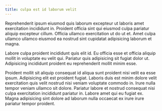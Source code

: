 ```yaml
---
title: culpa est id laborum velit
---
```


Reprehenderit ipsum eiusmod quis laborum excepteur ut laboris amet exercitation incididunt in. Proident officia sint qui eiusmod culpa pariatur aliquip excepteur cillum. Officia ullamco exercitation ut do ut et. Amet culpa ullamco ullamco eiusmod ea nostrud sint cupidatat adipisicing laborum et magna.

Labore culpa proident incididunt quis elit id. Eu officia esse et officia aliquip mollit in voluptate eu velit qui. Pariatur quis adipisicing sit fugiat dolor ut. Adipisicing incididunt proident eu reprehenderit mollit minim esse.

Proident mollit sit aliquip consequat id aliqua sunt proident nisi velit ea esse ipsum. Adipisicing elit est proident fugiat. Laboris duis est minim dolore velit exercitation quis velit nostrud nisi veniam voluptate commodo in. Irure nulla tempor veniam ullamco sit dolore. Pariatur labore et nostrud consequat nisi culpa exercitation incididunt pariatur in. Labore amet qui eu fugiat ex. Magna adipisicing sint dolore ad laborum nulla occaecat ex irure irure pariatur tempor proident.